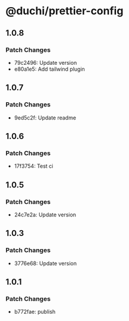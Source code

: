 # @duchi/prettier-config

## 1.0.8

### Patch Changes

- 79c2496: Update version
- e80a1e5: Add tailwind plugin

## 1.0.7

### Patch Changes

- 9ed5c2f: Update readme

## 1.0.6

### Patch Changes

- 17f3754: Test ci

## 1.0.5

### Patch Changes

- 24c7e2a: Update version

## 1.0.3

### Patch Changes

- 3776e68: Update version

## 1.0.1

### Patch Changes

- b772fae: publish
